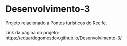 # Desenvolvimento-3
Projeto relacionado a Pontos turísticos do Recife.

Link da página do projeto: <https://eduardogomesdev.github.io/Desenvolvimento-3/>

